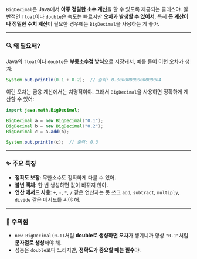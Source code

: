 `BigDecimal`은 Java에서 **아주 정밀한 소수 계산**을 할 수 있도록 제공되는 클래스야. 일반적인 `float`이나 `double`은 속도는 빠르지만 **오차가 발생할 수 있어서**, 특히 **돈 계산이나 정밀한 수치 계산**이 필요한 경우에는 `BigDecimal`을 사용하는 게 좋아.

---

### 🔍 왜 필요해?

Java의 `float`이나 `double`은 **부동소수점 방식**으로 저장돼서, 예를 들어 이런 오차가 생겨:

```java
System.out.println(0.1 + 0.2);  // 출력: 0.30000000000000004
```

이런 오차는 금융 계산에서는 치명적이야. 그래서 `BigDecimal`을 사용하면 정확하게 계산할 수 있어:

```java
import java.math.BigDecimal;

BigDecimal a = new BigDecimal("0.1");
BigDecimal b = new BigDecimal("0.2");
BigDecimal c = a.add(b);

System.out.println(c);  // 출력: 0.3
```

---

### ✨ 주요 특징

* **정확도 보장**: 무한소수도 정확하게 다룰 수 있어.
* **불변 객체**: 한 번 생성하면 값이 바뀌지 않아.
* **연산 메서드 사용**: `+`, `-`, `*`, `/` 같은 연산자는 못 쓰고 `add`, `subtract`, `multiply`, `divide` 같은 메서드를 써야 해.

---

### 📌 주의점

* `new BigDecimal(0.1)`처럼 **double로 생성하면 오차**가 생기니까 항상 `"0.1"`처럼 **문자열로 생성**해야 해.
* 성능은 `double`보다 느리지만, **정확도가 중요할 때는 필수**야.

